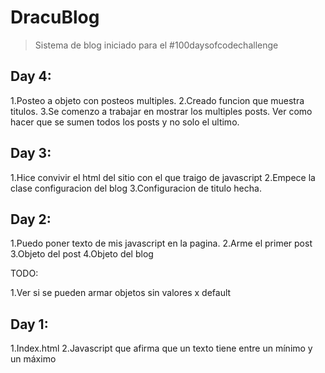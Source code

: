 # DracuBlog

>Sistema de blog iniciado para el #100daysofcodechallenge

## Day 4:

1.Posteo a objeto con posteos multiples.
2.Creado funcion que muestra titulos.
3.Se comenzo a trabajar en mostrar los multiples posts. Ver como hacer que se sumen todos los posts y no solo el ultimo.

## Day 3:

1.Hice convivir el html del sitio con el que traigo de javascript
2.Empece la clase configuracion del blog
3.Configuracion de titulo hecha.

## Day 2:

1.Puedo poner texto de mis javascript en la pagina.
2.Arme el primer post
3.Objeto del post
4.Objeto del blog

TODO: 

1.Ver si se pueden armar objetos sin valores x default


## Day 1:

1.Index.html
2.Javascript que afirma que un texto tiene entre un mínimo y un máximo